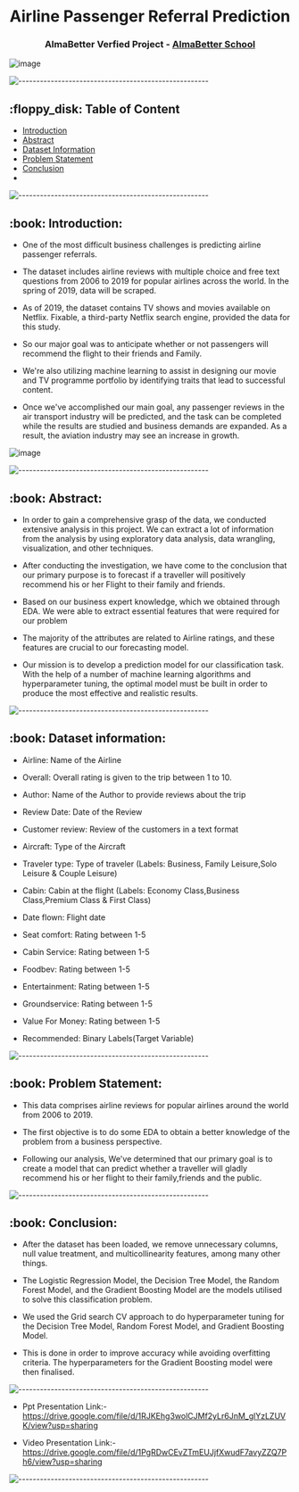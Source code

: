 <h1 align="center"> Airline Passenger Referral Prediction
 </h1>

<h3 align="center"> AlmaBetter Verfied Project - <a href="https://www.almabetter.com/"> AlmaBetter School </a> </h5>


![image](https://user-images.githubusercontent.com/92014177/163603808-d023f89a-da45-4ea5-9dcd-1291849d3f39.png)

<p> </p>

![-----------------------------------------------------](https://raw.githubusercontent.com/andreasbm/readme/master/assets/lines/rainbow.png)

<h2> :floppy_disk: Table of Content</h2>

  * [Introduction](#Introduction)
  * [Abstract](#Abstract)
  * [Dataset Information](#dataset-information)
  * [Problem Statement](#Problem-Statement)
  * [Conclusion](#Conclusion)
  * 

![-----------------------------------------------------](https://raw.githubusercontent.com/andreasbm/readme/master/assets/lines/rainbow.png)



<h2> :book: Introduction:</h2>

* One of the most difficult business challenges is predicting airline passenger referrals.

* The dataset includes airline reviews with multiple choice and free text questions from 2006 to 2019 for popular airlines across the world. In the spring of 2019, data will be scraped. 

* As of 2019, the dataset contains TV shows and movies available on Netflix. Fixable, a third-party Netflix search engine, provided the data for this study.

* So our major goal was to anticipate whether or not passengers will recommend the flight to their friends and Family.


* We're also utilizing machine learning to assist in designing our movie and TV programme portfolio by identifying traits that lead to successful content.

* Once we've accomplished our main goal, any passenger reviews in the air transport industry will be predicted, and the task can be completed while the results are studied and business demands are expanded. As a result, the aviation industry may see an increase in growth.


![image](https://user-images.githubusercontent.com/92014177/163604206-1eed3635-9405-4b6a-bade-809888ba6cd0.png)


![-----------------------------------------------------](https://raw.githubusercontent.com/andreasbm/readme/master/assets/lines/rainbow.png)


<h2> :book: Abstract:</h2>

* In order to gain a comprehensive grasp of the data, we conducted extensive analysis in this project. We can extract a lot of information from the analysis by using exploratory data analysis, data wrangling, visualization, and other techniques.

* After conducting the investigation, we have come to the conclusion that our primary purpose is to forecast if a traveller will positively recommend his or her Flight  to their family and friends.

* Based on our business expert knowledge, which we obtained through EDA. We were able to extract essential features that were required for our problem 

* The majority of the attributes are related to Airline ratings, and these features are crucial to our forecasting model.

* Our mission is to develop a prediction model for our classification task. With the help of a number of machine learning algorithms and hyperparameter tuning, the optimal model must be built in order to produce the most effective and realistic results.



![-----------------------------------------------------](https://raw.githubusercontent.com/andreasbm/readme/master/assets/lines/rainbow.png)


<h2> :book: Dataset information:</h2>


* Airline: Name of the Airline


* Overall: Overall rating is given to the trip between 1 to 10. 


* Author: Name of the Author to provide reviews about the trip 


* Review Date: Date of the Review


* Customer review: Review of the customers in a text format 


* Aircraft: Type of the Aircraft 


* Traveler type: Type of traveler (Labels: Business, Family Leisure,Solo Leisure & Couple Leisure) 


* Cabin: Cabin at the flight (Labels: Economy Class,Business Class,Premium Class & First Class)


* Date flown: Flight date 


* Seat comfort: Rating between 1-5 


* Cabin Service: Rating between 1-5 


* Foodbev: Rating between 1-5 

* Entertainment: Rating between 1-5 

* Groundservice: Rating between 1-5 

* Value For Money: Rating between 1-5 

* Recommended: Binary Labels(Target Variable)



![-----------------------------------------------------](https://raw.githubusercontent.com/andreasbm/readme/master/assets/lines/rainbow.png)

<h2> :book: Problem Statement:</h2>

* This data comprises airline reviews for popular airlines around the world from 2006 to 2019.

* The first objective is to do some EDA to obtain a better knowledge of the problem from a business perspective. 

* Following our analysis, We've determined that our primary goal is to create a model that can predict whether a traveller will gladly recommend his or her flight to their family,friends and the public.




![-----------------------------------------------------](https://raw.githubusercontent.com/andreasbm/readme/master/assets/lines/rainbow.png)

<h2> :book: Conclusion:</h2>

* After the dataset has been loaded, we remove unnecessary columns, null value treatment, and multicollinearity features, among many other things.

* The Logistic Regression Model, the Decision Tree Model, the Random Forest Model, and the Gradient Boosting Model are the models utilised to solve this classification problem.

* We used the Grid search CV approach to do hyperparameter tuning for the Decision Tree Model, Random Forest Model, and Gradient Boosting Model. 

* This is done in order to improve accuracy while avoiding overfitting criteria. The hyperparameters for the Gradient Boosting model were then finalised.



![-----------------------------------------------------](https://raw.githubusercontent.com/andreasbm/readme/master/assets/lines/rainbow.png)

* Ppt Presentation Link:-https://drive.google.com/file/d/1RJKEhg3wolCJMf2yLr6JnM_glYzLZUVK/view?usp=sharing

* Video Presentation Link:-https://drive.google.com/file/d/1PgRDwCEvZTmEUJjfXwudF7avyZZQ7Ph6/view?usp=sharing


![-----------------------------------------------------](https://raw.githubusercontent.com/andreasbm/readme/master/assets/lines/rainbow.png)
